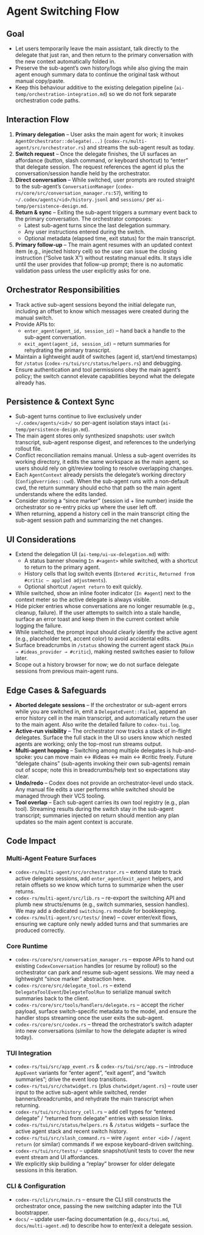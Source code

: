 # Agent Switching Flow

## Goal
- Let users temporarily leave the main assistant, talk directly to the delegate that just ran, and then return to the primary conversation with the new context automatically folded in.
- Preserve the sub-agent’s own history/logs while also giving the main agent enough summary data to continue the original task without manual copy/paste.
- Keep this behaviour additive to the existing delegation pipeline (`ai-temp/orchestration-integration.md`) so we do not fork separate orchestration code paths.

## Interaction Flow
1. **Primary delegation** – User asks the main agent for work; it invokes `AgentOrchestrator::delegate(...)` (`codex-rs/multi-agent/src/orchestrator.rs`) and streams the sub-agent result as today.
2. **Switch request** – Once the delegate finishes, the UI surfaces an affordance (button, slash command, or keyboard shortcut) to “enter” that delegate session. The request references the agent id plus the conversation/session handle held by the orchestrator.
3. **Direct conversation** – While switched, user prompts are routed straight to the sub-agent’s `ConversationManager` (`codex-rs/core/src/conversation_manager.rs:57`), writing to `~/.codex/agents/<id>/history.jsonl` and `sessions/` per `ai-temp/persistence-design.md`.
4. **Return & sync** – Exiting the sub-agent triggers a summary event back to the primary conversation. The orchestrator composes:
   - Latest sub-agent turns since the last delegation summary.
   - Any user instructions entered during the switch.
   - Optional metadata (elapsed time, exit status) for the main transcript.
5. **Primary follow-up** – The main agent resumes with an updated context item (e.g., injected history cell) so the user can issue the closing instruction (“Solve task X”) without restating manual edits. It stays idle until the user provides that follow-up prompt; there is no automatic validation pass unless the user explicitly asks for one.

## Orchestrator Responsibilities
- Track active sub-agent sessions beyond the initial delegate run, including an offset to know which messages were created during the manual switch.
- Provide APIs to:
  - `enter_agent(agent_id, session_id)` – hand back a handle to the sub-agent conversation.
  - `exit_agent(agent_id, session_id)` – return summaries for rehydrating the primary transcript.
- Maintain a lightweight audit of switches (agent id, start/end timestamps) for `/status` (`codex-rs/tui/src/status/helpers.rs`) and debugging.
- Ensure authentication and tool permissions obey the main agent’s policy; the switch cannot elevate capabilities beyond what the delegate already has.

## Persistence & Context Sync
- Sub-agent turns continue to live exclusively under `~/.codex/agents/<id>/` so per-agent isolation stays intact (`ai-temp/persistence-design.md`).
- The main agent stores only synthesized snapshots: user switch transcript, sub-agent response digest, and references to the underlying rollout file.
- Conflict reconciliation remains manual. Unless a sub-agent overrides its working directory, it edits the same workspace as the main agent, so users should rely on git/review tooling to resolve overlapping changes.
- Each `AgentContext` already persists the delegate’s working directory (`ConfigOverrides::cwd`). When the sub-agent runs with a non-default cwd, the return summary should echo that path so the main agent understands where the edits landed.
- Consider storing a “since marker” (session id + line number) inside the orchestrator so re-entry picks up where the user left off.
- When returning, append a history cell in the main transcript citing the sub-agent session path and summarizing the net changes.

## UI Considerations
- Extend the delegation UI (`ai-temp/ui-ux-delegation.md`) with:
  - A status banner showing `In #<agent>` while switched, with a shortcut to return to the primary agent.
  - History cells that log switch events (`Entered #critic`, `Returned from #critic – applied adjustments`).
  - Optional shortcut `/agent return` to exit quickly.
- While switched, show an inline footer indicator (`In #agent`) next to the context meter so the active delegate is always visible.
- Hide picker entries whose conversations are no longer resumable (e.g., cleanup, failure). If the user attempts to switch into a stale handle, surface an error toast and keep them in the current context while logging the failure.
- While switched, the prompt input should clearly identify the active agent (e.g., placeholder text, accent color) to avoid accidental edits.
- Surface breadcrumbs in `/status` showing the current agent stack (`Main → #ideas_provider → #critic`), making nested switches easier to follow later.
- Scope out a history browser for now; we do not surface delegate sessions from previous main-agent runs.

## Edge Cases & Safeguards
- **Aborted delegate sessions** – If the orchestrator or sub-agent errors while you are switched in, emit a `DelegateEvent::Failed`, append an error history cell in the main transcript, and automatically return the user to the main agent. Also write the detailed failure to `codex-tui.log`.
- **Active-run visibility** – The orchestrator now tracks a stack of in-flight delegates. Surface the full stack in the UI so users know which nested agents are working; only the top-most run streams output.
- **Multi-agent hopping** – Switching among multiple delegates is hub-and-spoke: you can move main ↔ #ideas ↔ main ↔ #critic freely. Future “delegate chains” (sub-agents invoking their own sub-agents) remain out of scope; note this in breadcrumbs/help text so expectations stay clear.
- **Undo/redo** – Codex does not provide an orchestrator-level undo stack. Any manual file edits a user performs while switched should be managed through their VCS tooling.
- **Tool overlap** – Each sub-agent carries its own tool registry (e.g., plan tool). Streaming results during the switch stay in the sub-agent transcript; summaries injected on return should mention any plan updates so the main agent context is accurate.

## Code Impact

### Multi-Agent Feature Surfaces
- `codex-rs/multi-agent/src/orchestrator.rs` – extend state to track active delegate sessions, add `enter_agent`/`exit_agent` helpers, and retain offsets so we know which turns to summarize when the user returns.
- `codex-rs/multi-agent/src/lib.rs` – re-export the switching API and plumb new structs/enums (e.g., switch summaries, session handles). We may add a dedicated `switching.rs` module for bookkeeping.
- `codex-rs/multi-agent/src/tests/` (new) – cover enter/exit flows, ensuring we capture only newly added turns and that summaries are produced correctly.

### Core Runtime
- `codex-rs/core/src/conversation_manager.rs` – expose APIs to hand out existing `CodexConversation` handles (or resume by rollout) so the orchestrator can park and resume sub-agent sessions. We may need a lightweight “since marker” abstraction here.
- `codex-rs/core/src/delegate_tool.rs` – extend `DelegateToolEvent`/`DelegateToolRun` to serialize manual switch summaries back to the client.
- `codex-rs/core/src/tools/handlers/delegate.rs` – accept the richer payload, surface switch-specific metadata to the model, and ensure the handler stops streaming once the user exits the sub-agent.
- `codex-rs/core/src/codex.rs` – thread the orchestrator’s switch adapter into new conversations (similar to how the delegate adapter is wired today).

### TUI Integration
- `codex-rs/tui/src/app_event.rs` & `codex-rs/tui/src/app.rs` – introduce `AppEvent` variants for “enter agent”, “exit agent”, and “switch summaries”; drive the event loop transitions.
- `codex-rs/tui/src/chatwidget.rs` (plus `chatwidget/agent.rs`) – route user input to the active sub-agent while switched, render banners/breadcrumbs, and rehydrate the main transcript when returning.
- `codex-rs/tui/src/history_cell.rs` – add cell types for “entered delegate” / “returned from delegate” entries with session links.
- `codex-rs/tui/src/status/helpers.rs` & `/status` widgets – surface the active agent stack and recent switch history.
- `codex-rs/tui/src/slash_command.rs` – wire `/agent enter <id>` / `/agent return` (or similar) commands if we expose keyboard-driven switching.
- `codex-rs/tui/src/tests/` – update snapshot/unit tests to cover the new event stream and UI affordances.
- We explicitly skip building a “replay” browser for older delegate sessions in this iteration.

### CLI & Configuration
- `codex-rs/cli/src/main.rs` – ensure the CLI still constructs the orchestrator once, passing the new switching adapter into the TUI bootstrapper.
- `docs/` – update user-facing documentation (e.g., `docs/tui.md`, `docs/multi-agent.md`) to describe how to enter/exit a delegate session.
